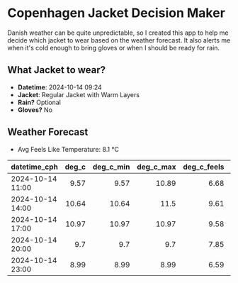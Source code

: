 
# Copenhagen Jacket Decision Maker

Danish weather can be quite unpredictable, so I created this app to help me decide which jacket to wear based on the weather forecast. 
It also alerts me when it's cold enough to bring gloves or when I should be ready for rain.

## What Jacket to wear?

- **Datetime**: 2024-10-14 09:24
- **Jacket**: Regular Jacket with Warm Layers
- **Rain?** Optional
- **Gloves?** No

## Weather Forecast
- Avg Feels Like Temperature: 8.1 °C

| datetime_cph     |   deg_c |   deg_c_min |   deg_c_max |   deg_c_feels | weather   | wind   | rain   |
|:-----------------|--------:|------------:|------------:|--------------:|:----------|:-------|:-------|
| 2024-10-14 11:00 |    9.57 |        9.57 |       10.89 |          6.68 | Rain      | Medium | Low    |
| 2024-10-14 14:00 |   10.64 |       10.64 |       11.5  |          9.61 | Clouds    | Medium | None   |
| 2024-10-14 17:00 |   10.97 |       10.97 |       10.97 |          9.58 | Clouds    | Medium | None   |
| 2024-10-14 20:00 |    9.7  |        9.7  |        9.7  |          7.85 | Clouds    | Low    | None   |
| 2024-10-14 23:00 |    8.99 |        8.99 |        8.99 |          6.59 | Rain      | Low    | Low    |
        